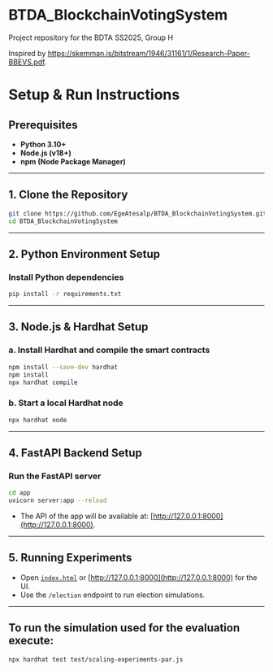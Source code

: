 # BTDA_BlockchainVotingSystem
Project repository for the BDTA SS2025, Group H

Inspired by https://skemman.is/bitstream/1946/31161/1/Research-Paper-BBEVS.pdf.

#  Setup & Run Instructions

## Prerequisites

- **Python 3.10+**
- **Node.js (v18+)**
- **npm (Node Package Manager)**

---

## 1. Clone the Repository

```sh
git clone https://github.com/EgeAtesalp/BTDA_BlockchainVotingSystem.git
cd BTDA_BlockchainVotingSystem
```

---

## 2. Python Environment Setup

###  Install Python dependencies

```sh
pip install -r requirements.txt
```

---

## 3. Node.js & Hardhat Setup

### a. Install Hardhat and compile the smart contracts

```sh
npm install --save-dev hardhat
npm install
npx hardhat compile
```

### b. Start a local Hardhat node

```sh
npx hardhat node
```

---

## 4. FastAPI Backend Setup

### Run the FastAPI server

```sh
cd app
uvicorn server:app --reload
```

- The API of the app will be available at: [http://127.0.0.1:8000](http://127.0.0.1:8000).

---

## 5. Running Experiments

- Open [`index.html`](app/index.html) or [http://127.0.0.1:8000](http://127.0.0.1:8000) for the UI.
- Use the `/election` endpoint to run election simulations.

---

## To run the simulation used for the evaluation execute:


```
npx hardhat test test/scaling-experiments-par.js
```